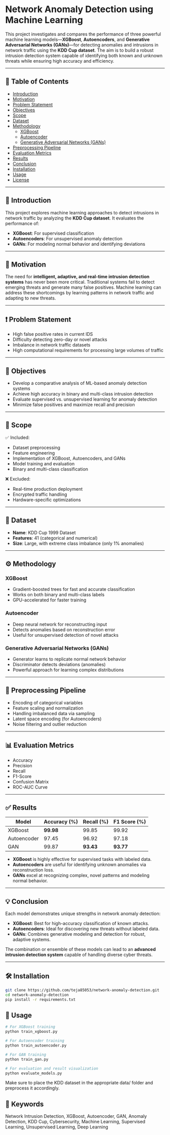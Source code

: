 # Network Anomaly Detection using Machine Learning

This project investigates and compares the performance of three powerful machine learning models—**XGBoost**, **Autoencoders**, and **Generative Adversarial Networks (GANs)**—for detecting anomalies and intrusions in network traffic using the **KDD Cup dataset**. The aim is to build a robust intrusion detection system capable of identifying both known and unknown threats while ensuring high accuracy and efficiency.

---

## 📌 Table of Contents
- [Introduction](#introduction)
- [Motivation](#motivation)
- [Problem Statement](#problem-statement)
- [Objectives](#objectives)
- [Scope](#scope)
- [Dataset](#dataset)
- [Methodology](#methodology)
  - [XGBoost](#xgboost)
  - [Autoencoder](#autoencoder)
  - [Generative Adversarial Networks (GANs)](#generative-adversarial-networks-gans)
- [Preprocessing Pipeline](#preprocessing-pipeline)
- [Evaluation Metrics](#evaluation-metrics)
- [Results](#results)
- [Conclusion](#conclusion)
- [Installation](#installation)
- [Usage](#usage)
- [License](#license)

---

## 🧠 Introduction

This project explores machine learning approaches to detect intrusions in network traffic by analyzing the **KDD Cup dataset**. It evaluates the performance of:
- **XGBoost**: For supervised classification
- **Autoencoders**: For unsupervised anomaly detection
- **GANs**: For modeling normal behavior and identifying deviations

---

## 🎯 Motivation

The need for **intelligent, adaptive, and real-time intrusion detection systems** has never been more critical. Traditional systems fail to detect emerging threats and generate many false positives. Machine learning can address these shortcomings by learning patterns in network traffic and adapting to new threats.

---

## ❗ Problem Statement

- High false positive rates in current IDS
- Difficulty detecting zero-day or novel attacks
- Imbalance in network traffic datasets
- High computational requirements for processing large volumes of traffic

---

## 🎯 Objectives

- Develop a comparative analysis of ML-based anomaly detection systems
- Achieve high accuracy in binary and multi-class intrusion detection
- Evaluate supervised vs. unsupervised learning for anomaly detection
- Minimize false positives and maximize recall and precision

---

## 📌 Scope

✅ Included:
- Dataset preprocessing
- Feature engineering
- Implementation of XGBoost, Autoencoders, and GANs
- Model training and evaluation
- Binary and multi-class classification

❌ Excluded:
- Real-time production deployment
- Encrypted traffic handling
- Hardware-specific optimizations

---

## 📁 Dataset

- **Name**: KDD Cup 1999 Dataset
- **Features**: 41 (categorical and numerical)
- **Size**: Large, with extreme class imbalance (only 1% anomalies)

---

## ⚙️ Methodology

### XGBoost
- Gradient-boosted trees for fast and accurate classification
- Works on both binary and multi-class labels
- GPU-accelerated for faster training

### Autoencoder
- Deep neural network for reconstructing input
- Detects anomalies based on reconstruction error
- Useful for unsupervised detection of novel attacks

### Generative Adversarial Networks (GANs)
- Generator learns to replicate normal network behavior
- Discriminator detects deviations (anomalies)
- Powerful approach for learning complex distributions

---

## 🔧 Preprocessing Pipeline

- Encoding of categorical variables
- Feature scaling and normalization
- Handling imbalanced data via sampling
- Latent space encoding (for Autoencoders)
- Noise filtering and outlier reduction

---

## 📊 Evaluation Metrics

- Accuracy
- Precision
- Recall
- F1-Score
- Confusion Matrix
- ROC-AUC Curve

---

## ✅ Results

| Model        | Accuracy (%) | Recall (%) | F1 Score (%) |
|--------------|--------------|------------|--------------|
| XGBoost      | **99.98**    | 99.85      | 99.92        |
| Autoencoder  | 97.45        | 96.92      | 97.18        |
| GAN          | 99.87        | **93.43**  | **93.77**    |

- **XGBoost** is highly effective for supervised tasks with labeled data.
- **Autoencoders** are useful for identifying unknown anomalies via reconstruction loss.
- **GANs** excel at recognizing complex, novel patterns and modeling normal behavior.

---

## 💡 Conclusion

Each model demonstrates unique strengths in network anomaly detection:
- **XGBoost**: Best for high-accuracy classification of known attacks.
- **Autoencoders**: Ideal for discovering new threats without labeled data.
- **GANs**: Combines generative modeling and detection for robust, adaptive systems.

The combination or ensemble of these models can lead to an **advanced intrusion detection system** capable of handling diverse cyber threats.

---

## 🛠 Installation

```bash
git clone https://github.com/teja85053/network-anomaly-detection.git
cd network-anomaly-detection
pip install -r requirements.txt
```

## 🚀 Usage

```bash
# For XGBoost training
python train_xgboost.py

# For Autoencoder training
python train_autoencoder.py

# For GAN training
python train_gan.py

# For evaluation and result visualization
python evaluate_models.py
```

Make sure to place the KDD dataset in the appropriate data/ folder and preprocess it accordingly.

## 🔑 Keywords

Network Intrusion Detection, XGBoost, Autoencoder, GAN, Anomaly Detection, KDD Cup, Cybersecurity, Machine Learning, Supervised Learning, Unsupervised Learning, Deep Learning